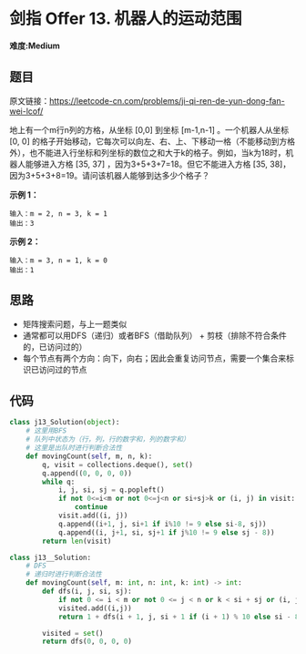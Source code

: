 # 剑指 Offer 13. 机器人的运动范围
**难度:Medium**
## 题目
原文链接：https://leetcode-cn.com/problems/ji-qi-ren-de-yun-dong-fan-wei-lcof/

地上有一个m行n列的方格，从坐标 [0,0] 到坐标 [m-1,n-1] 。一个机器人从坐标 [0, 0] 的格子开始移动，它每次可以向左、右、上、下移动一格（不能移动到方格外），也不能进入行坐标和列坐标的数位之和大于k的格子。例如，当k为18时，机器人能够进入方格 [35, 37] ，因为3+5+3+7=18。但它不能进入方格 [35, 38]，因为3+5+3+8=19。请问该机器人能够到达多少个格子？

**示例 1：**
```
输入：m = 2, n = 3, k = 1
输出：3
```
**示例 2：**
```
输入：m = 3, n = 1, k = 0
输出：1
```
## 思路
* 矩阵搜索问题，与上一题类似
* 通常都可以用DFS（递归）或者BFS（借助队列） + 剪枝（排除不符合条件的，已访问过的）
* 每个节点有两个方向：向下，向右；因此会重复访问节点，需要一个集合来标识已访问过的节点


## 代码
```python
class j13_Solution(object):
    # 这里用BFS
    # 队列中状态为（行，列，行的数字和，列的数字和）
    # 这里是出队时进行判断合法性
    def movingCount(self, m, n, k):
        q, visit = collections.deque(), set()
        q.append((0, 0, 0, 0))
        while q:
            i, j, si, sj = q.popleft()
            if not 0<=i<m or not 0<=j<n or si+sj>k or (i, j) in visit:
                continue
            visit.add((i, j))
            q.append((i+1, j, si+1 if i%10 != 9 else si-8, sj))
            q.append((i, j+1, si, sj+1 if j%10 != 9 else sj - 8))
        return len(visit)
```
```python
class j13__Solution:
    # DFS
    # 递归时进行判断合法性
    def movingCount(self, m: int, n: int, k: int) -> int:
        def dfs(i, j, si, sj):
            if not 0 <= i < m or not 0 <= j < n or k < si + sj or (i, j) in visited: return 0
            visited.add((i,j))
            return 1 + dfs(i + 1, j, si + 1 if (i + 1) % 10 else si - 8, sj) + dfs(i, j + 1, si, sj + 1 if (j + 1) % 10 else sj - 8)

        visited = set()
        return dfs(0, 0, 0, 0)
```
